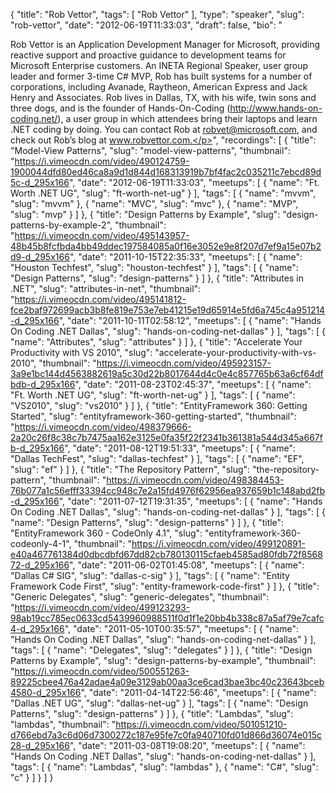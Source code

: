 {
  "title": "Rob Vettor",
  "tags": [
    "Rob Vettor"
  ],
  "type": "speaker",
  "slug": "rob-vettor",
  "date": "2012-06-19T11:33:03",
  "draft": false,
  "bio": "<p>Rob Vettor is an Application Development Manager for Microsoft, providing reactive support and proactive guidance to development teams for Microsoft Enterprise customers. An INETA Regional Speaker, user group leader and former 3-time C# MVP, Rob has built systems for a number of corporations, including Avanade, Raytheon, American Express and Jack Henry and Associates. Rob lives in Dallas, TX, with his wife, twin sons and three dogs, and is the founder of Hands-On-Coding (http://www.hands-on-coding.net/), a user group in which attendees bring their laptops and learn .NET coding by doing. You can contact Rob at robvet@microsoft.com, and check out Rob’s blog at www.robvettor.com.</p>",
  "recordings": [
    {
      "title": "Model-View Patterns",
      "slug": "model-view-patterns",
      "thumbnail": "https://i.vimeocdn.com/video/490124759-1900044dfd80ed46ca8a9d1d844d168313919b7bf4fac2c035211c7ebcd89d5c-d_295x166",
      "date": "2012-06-19T11:33:03",
      "meetups": [
        {
          "name": "Ft. Worth .NET UG",
          "slug": "ft-worth-net-ug"
        }
      ],
      "tags": [
        {
          "name": "mvvm",
          "slug": "mvvm"
        },
        {
          "name": "MVC",
          "slug": "mvc"
        },
        {
          "name": "MVP",
          "slug": "mvp"
        }
      ]
    },
    {
      "title": "Design Patterns by Example",
      "slug": "design-patterns-by-example-2",
      "thumbnail": "https://i.vimeocdn.com/video/495143957-48b45b8fcfbda4bb49ddec197584085a0f16e3052e9e8f207d7ef9a15e07b2d9-d_295x166",
      "date": "2011-10-15T22:35:33",
      "meetups": [
        {
          "name": "Houston Techfest",
          "slug": "houston-techfest"
        }
      ],
      "tags": [
        {
          "name": "Design Patterns",
          "slug": "design-patterns"
        }
      ]
    },
    {
      "title": "Attributes in .NET",
      "slug": "attributes-in-net",
      "thumbnail": "https://i.vimeocdn.com/video/495141812-fce2baf972699acb3b8fe819e753e7eb41215e19d65914e5fd6a745c4a951214-d_295x166",
      "date": "2011-10-11T02:58:12",
      "meetups": [
        {
          "name": "Hands On Coding .NET Dallas",
          "slug": "hands-on-coding-net-dallas"
        }
      ],
      "tags": [
        {
          "name": "Attributes",
          "slug": "attributes"
        }
      ]
    },
    {
      "title": "Accelerate Your Productivity with VS 2010",
      "slug": "accelerate-your-productivity-with-vs-2010",
      "thumbnail": "https://i.vimeocdn.com/video/495923157-3a9e1bc144d4563882619a5c30d22b8017644d4c0e4c857765b63a6cf64dfbdb-d_295x166",
      "date": "2011-08-23T02:45:37",
      "meetups": [
        {
          "name": "Ft. Worth .NET UG",
          "slug": "ft-worth-net-ug"
        }
      ],
      "tags": [
        {
          "name": "VS2010",
          "slug": "vs2010"
        }
      ]
    },
    {
      "title": "EntityFramework 360: Getting Started",
      "slug": "entityframework-360-getting-started",
      "thumbnail": "https://i.vimeocdn.com/video/498379666-2a20c26f8c38c7b7475aa162e3125e0fa35f22f2341b361381a544d345a667fb-d_295x166",
      "date": "2011-08-12T19:51:33",
      "meetups": [
        {
          "name": "Dallas TechFest",
          "slug": "dallas-techfest"
        }
      ],
      "tags": [
        {
          "name": "EF",
          "slug": "ef"
        }
      ]
    },
    {
      "title": "The Repository Pattern",
      "slug": "the-repository-pattern",
      "thumbnail": "https://i.vimeocdn.com/video/498384453-76b077a1c56efff33394cc948c7e2a15fd4976f62956ea937659b1c148abd2fb-d_295x166",
      "date": "2011-07-12T19:31:35",
      "meetups": [
        {
          "name": "Hands On Coding .NET Dallas",
          "slug": "hands-on-coding-net-dallas"
        }
      ],
      "tags": [
        {
          "name": "Design Patterns",
          "slug": "design-patterns"
        }
      ]
    },
    {
      "title": "EntityFramework 360 - CodeOnly 4.1",
      "slug": "entityframework-360-codeonly-4-1",
      "thumbnail": "https://i.vimeocdn.com/video/499120891-e40a467761384d0dbcdbfd67dd82cb780130115cfaeb4585ad80fdb72f856872-d_295x166",
      "date": "2011-06-02T01:45:08",
      "meetups": [
        {
          "name": "Dallas C# SIG",
          "slug": "dallas-c-sig"
        }
      ],
      "tags": [
        {
          "name": "Entity Framework Code First",
          "slug": "entity-framework-code-first"
        }
      ]
    },
    {
      "title": "Generic Delegates",
      "slug": "generic-delegates",
      "thumbnail": "https://i.vimeocdn.com/video/499123293-98ab19cc785ec0633cd5439960988511f0d1f1e20bb4b338c87a5af79e7cafc4-d_295x166",
      "date": "2011-05-10T00:35:57",
      "meetups": [
        {
          "name": "Hands On Coding .NET Dallas",
          "slug": "hands-on-coding-net-dallas"
        }
      ],
      "tags": [
        {
          "name": "Delegates",
          "slug": "delegates"
        }
      ]
    },
    {
      "title": "Design Patterns by Example",
      "slug": "design-patterns-by-example",
      "thumbnail": "https://i.vimeocdn.com/video/500551263-89225cbee476a42adae4a09e3129ab00aa3ce6cad3bae3bc40c23643bceb4580-d_295x166",
      "date": "2011-04-14T22:56:46",
      "meetups": [
        {
          "name": "Dallas .NET UG",
          "slug": "dallas-net-ug"
        }
      ],
      "tags": [
        {
          "name": "Design Patterns",
          "slug": "design-patterns"
        }
      ]
    },
    {
      "title": "Lambdas",
      "slug": "lambdas",
      "thumbnail": "https://i.vimeocdn.com/video/501051210-d766ebd7a3c6d06d7300272c187e95fe7c0fa940710fd01d866d36074e015c28-d_295x166",
      "date": "2011-03-08T19:08:20",
      "meetups": [
        {
          "name": "Hands On Coding .NET Dallas",
          "slug": "hands-on-coding-net-dallas"
        }
      ],
      "tags": [
        {
          "name": "Lambdas",
          "slug": "lambdas"
        },
        {
          "name": "C#",
          "slug": "c"
        }
      ]
    }
  ]
}
